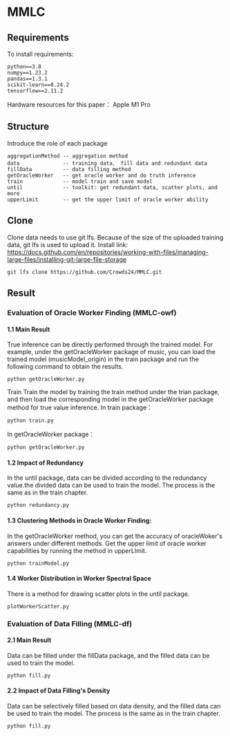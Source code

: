 # MMLC
## Requirements
To install requirements:
```setup
python==3.8
numpy==1.23.2
pandas==1.3.1
scikit-learn==0.24.2
tensorflow==2.11.2
```
Hardware resources for this paper：
Apple M1 Pro
## Structure
Introduce the role of each package
```
aggregationMethod -- aggregation method
data              -- training data、 fill data and redundant data
fillData          -- data filling method
getOracleWorker   -- get oracle worker and do truth inference
train             -- model train and save model
until             -- toolkit: get redundant data, scatter plots, and more
upperLimit        -- get the upper limit of oracle worker ability
```
## Clone
Clone data needs to use git lfs. Because of the size of the uploaded training data, git lfs is used to upload it. Install link: https://docs.github.com/en/repositories/working-with-files/managing-large-files/installing-git-large-file-storage

```
git lfs clone https://github.com/Crowds24/MMLC.git
```
## Result
### Evaluation of Oracle Worker Finding (MMLC-owf)
#### 1.1 Main Result
True inference can be directly performed through the trained model. For example, under the getOracleWorker package of music, you can load the trained model (musicModel_origin) in the train package and run the following command to obtain the results.
```setup
python getOracleWorker.py
```
Train
Train the model by training the train method under the trian package, and then load the corresponding model in the getOracleWorker package method for true value inference.
In train package：
```setup
python train.py
```
In getOracleWorker package：
```setup
python getOracleWorker.py
```
#### 1.2 Impact of Redundancy
In the until package, data can be divided according to the redundancy value.the divided data can be used to train the model. The process is the same as in the train chapter.
```setup
python redundancy.py
```
#### 1.3 Clustering Methods in Oracle Worker Finding:
In the getOracleWorker method, you can get the accuracy of oracleWoker's answers under different methods. Get the upper limit of oracle worker capabilities by running the method in upperLImit.
```setup
python trainModel.py
```
#### 1.4 Worker Distribution in Worker Spectral Space
There is a method for drawing scatter plots in the until package.
```setup
plotWorkerScatter.py
```
### Evaluation of Data Filling (MMLC-df)
#### 2.1 Main Result
Data can be filled under the fillData package, and the filled data can be used to train the model.
```setup
python fill.py
```
#### 2.2 Impact of Data Filling's Density
Data can be selectively filled based on data density, and the filled data can be used to train the model. The process is the same as in the train chapter.
```setup
python fill.py
```





